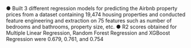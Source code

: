 ● Built 3 different regression models for predicting the Airbnb property prices from a dataset containing 19,474 housing properties and conducted
feature engineering and extraction on 75 features such as number of bedrooms and bathrooms, property size, etc.
● R2 scores obtained for Multiple Linear Regression, Random Forest Regression and XGBoost Regression were 0.679, 0.761, and 0.754
